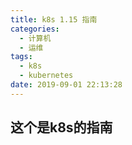 ```yaml
---
title: k8s 1.15 指南
categories:
  - 计算机
  - 运维
tags:
  - k8s
  - kubernetes
date: 2019-09-01 22:13:28
---
```

## 这个是k8s的指南

